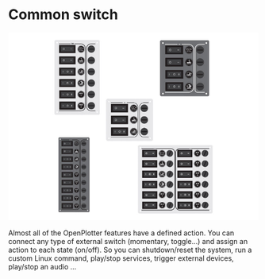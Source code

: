 # Common switch

![](panels.png)

Almost all of the OpenPlotter features have a defined action. You can connect any type of external switch (momentary, toggle...) and assign an action to each state (on/off). So you can shutdown/reset the system, run a custom Linux command, play/stop services, trigger external devices, play/stop an audio ...